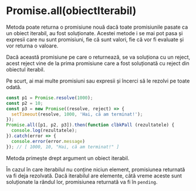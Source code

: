 # Promise.all(obiectIterabil)

Metoda poate returna o promisiune nouă dacă toate promisiunile pasate ca un obiect iterabil, au fost soluționate. Acestei metode i se mai pot pasa și expresii care nu sunt promisiuni, fie că sunt valori, fie că vor fi evaluate și vor returna o valoare.

Dacă această promisiune pe care o returnează, se va soluționa cu un reject, acest reject vine de la prima promisiune care a fost soluționată cu reject din obiectul iterabil.

Pe scurt, ai mai multe promisiuni sau expresii și încerci să le rezolvi pe toate odată.

```javascript
const p1 = Promise.resolve(1000);
const p2 = 10;
const p3 = new Promise((resolve, reject) => {
  setTimeout(resolve, 1000, 'Hai, că am terminat!');
});
Promise.all([p1, p2, p3]).then(function clbkPall (rezultatele) {
  console.log(rezultatele);
}).catch(error => {
  console.error(error.message)
}); // [ 1000, 10, "Hai, că am terminat!" ]
```

Metoda primește drept argument un obiect iterabil.

În cazul în care iterabilul nu conține niciun element, promisiunea returnată va fi deja rezolvată. Dacă iterabilul are elemente, câtă vreme aceste sunt soluționate la rândul lor, promisiunea returnată va fi în `pending`.
